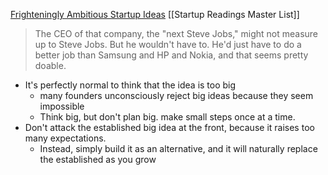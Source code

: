 [Frighteningly Ambitious Startup Ideas](https://paulgraham.com/ambitious.html#f2n)
[[Startup Readings Master List]]
> The CEO of that company, the "next Steve Jobs," might not measure up to Steve Jobs. But he wouldn't have to. He'd just have to do a better job than Samsung and HP and Nokia, and that seems pretty doable.
- It's perfectly normal to think that the idea is too big
	- many founders unconsciously reject big ideas because they seem impossible
	- Think big, but don't plan big. make small steps once at a time.
- Don't attack the established big idea at the front, because it raises too many expectations. 
	- Instead, simply build it as an alternative, and it will naturally replace the established as you grow